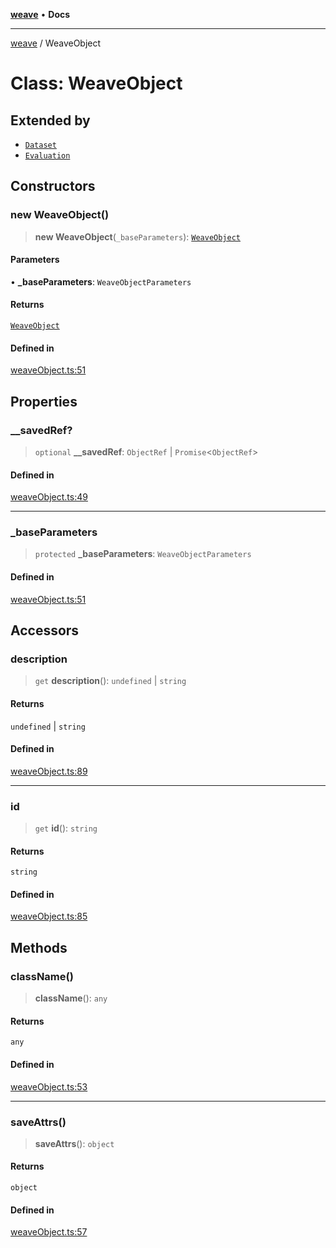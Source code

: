 [**weave**](../README.md) • **Docs**

***

[weave](../globals.md) / WeaveObject

# Class: WeaveObject

## Extended by

- [`Dataset`](Dataset.md)
- [`Evaluation`](Evaluation.md)

## Constructors

### new WeaveObject()

> **new WeaveObject**(`_baseParameters`): [`WeaveObject`](WeaveObject.md)

#### Parameters

• **\_baseParameters**: `WeaveObjectParameters`

#### Returns

[`WeaveObject`](WeaveObject.md)

#### Defined in

[weaveObject.ts:51](https://github.com/wandb/weave/blob/f0de86a1943f1d5c6c828f42faab64acc924c307/sdks/node/src/weaveObject.ts#L51)

## Properties

### \_\_savedRef?

> `optional` **\_\_savedRef**: `ObjectRef` \| `Promise`\<`ObjectRef`\>

#### Defined in

[weaveObject.ts:49](https://github.com/wandb/weave/blob/f0de86a1943f1d5c6c828f42faab64acc924c307/sdks/node/src/weaveObject.ts#L49)

***

### \_baseParameters

> `protected` **\_baseParameters**: `WeaveObjectParameters`

#### Defined in

[weaveObject.ts:51](https://github.com/wandb/weave/blob/f0de86a1943f1d5c6c828f42faab64acc924c307/sdks/node/src/weaveObject.ts#L51)

## Accessors

### description

> `get` **description**(): `undefined` \| `string`

#### Returns

`undefined` \| `string`

#### Defined in

[weaveObject.ts:89](https://github.com/wandb/weave/blob/f0de86a1943f1d5c6c828f42faab64acc924c307/sdks/node/src/weaveObject.ts#L89)

***

### id

> `get` **id**(): `string`

#### Returns

`string`

#### Defined in

[weaveObject.ts:85](https://github.com/wandb/weave/blob/f0de86a1943f1d5c6c828f42faab64acc924c307/sdks/node/src/weaveObject.ts#L85)

## Methods

### className()

> **className**(): `any`

#### Returns

`any`

#### Defined in

[weaveObject.ts:53](https://github.com/wandb/weave/blob/f0de86a1943f1d5c6c828f42faab64acc924c307/sdks/node/src/weaveObject.ts#L53)

***

### saveAttrs()

> **saveAttrs**(): `object`

#### Returns

`object`

#### Defined in

[weaveObject.ts:57](https://github.com/wandb/weave/blob/f0de86a1943f1d5c6c828f42faab64acc924c307/sdks/node/src/weaveObject.ts#L57)
